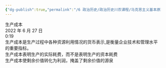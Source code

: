 ```yaml
---
{"dg-publish":true,"permalink":"/6 政治历史/政治历史川农课程/马克思主义基本原理/生产成本/","title":"生产成本"}
---
```



生产成本  
2022 年 6 月 27 日  
0:19  
生产成本是生产过程中各种资源利用情况的货币表示,是衡量企业技术和管理水平的重要指标。  
生产成本表明生产的实际耗费，而不是表明生产的资本耗费  
生产成本使剩余价值转化为利润，掩盖了剩余价值的源泉